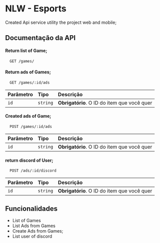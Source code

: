
# NLW - Esports 

Created Api service utility the project web and mobile;


## Documentação da API

#### Return list of Game;

```http
  GET /games/
```


#### Return ads of Games;


```http
  GET /games/:id/ads
```

| Parâmetro   | Tipo       | Descrição                                   |
| :---------- | :--------- | :------------------------------------------ |
| `id`      | `string` | **Obrigatório**. O ID do item que você quer |



#### Created ads of Game;

```http
  POST /games/:id/ads
```

| Parâmetro   | Tipo       | Descrição                                   |
| :---------- | :--------- | :------------------------------------------ |
| `id`      | `string` | **Obrigatório**. O ID do item que você quer |



#### return discord of User;

```http
  POST /ads/:id/discord
```

| Parâmetro   | Tipo       | Descrição                                   |
| :---------- | :--------- | :------------------------------------------ |
| `id`      | `string` | **Obrigatório**. O ID do item que você quer |




## Funcionalidades

- List of Games
- List Ads from Games
- Create Ads from Games;
- List user of discord

